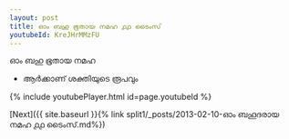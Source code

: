 ```yaml
---
layout: post
title: ഓം ബഹു ഭൂതായ നമഹ ൧൧ ടൈംസ്
youtubeId: KreJHrMMzFU
---
```

 
 
 ഓം ബഹു ഭൂതായ നമഹ 
 
 -  ആർക്കാണ് ശക്തിയുടെ രൂപവും 
 
  
 
  
 
 
 
 
 
 


{% include youtubePlayer.html id=page.youtubeId %}
 
[Next]({{ site.baseurl }}{% link  split1/_posts/2013-02-10-ഓം ബഹൂദരായ നമഹ ൧൧ ടൈംസ്.md%})
 
